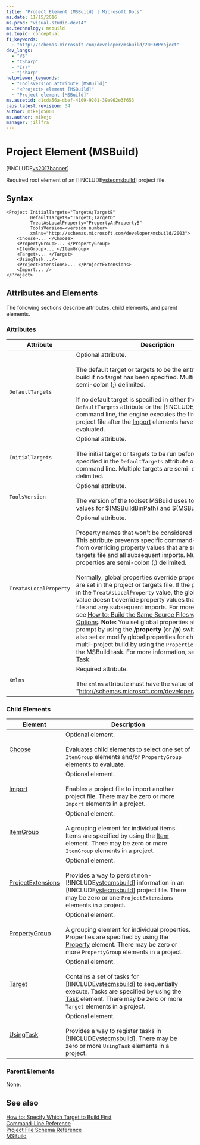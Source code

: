 ```yaml
---
title: "Project Element (MSBuild) | Microsoft Docs"
ms.date: 11/15/2016
ms.prod: "visual-studio-dev14"
ms.technology: msbuild
ms.topic: conceptual
f1_keywords: 
  - "http://schemas.microsoft.com/developer/msbuild/2003#Project"
dev_langs: 
  - "VB"
  - "CSharp"
  - "C++"
  - "jsharp"
helpviewer_keywords: 
  - "ToolsVersion attribute [MSBuild]"
  - "<Project> element [MSBuild]"
  - "Project element [MSBuild]"
ms.assetid: d1cda56a-dbef-4109-9201-39e962e3f653
caps.latest.revision: 34
author: mikejo5000
ms.author: mikejo
manager: jillfra
---
```

# Project Element (MSBuild)
[!INCLUDE[vs2017banner](../includes/vs2017banner.md)]

Required root element of an [!INCLUDE[vstecmsbuild](../includes/vstecmsbuild-md.md)] project file.  
  
## Syntax  
  
```  
<Project InitialTargets="TargetA;TargetB"  
         DefaultTargets="TargetC;TargetD"  
         TreatAsLocalProperty="PropertyA;PropertyB"  
         ToolsVersion=<version number>  
         xmlns="http://schemas.microsoft.com/developer/msbuild/2003">  
    <Choose>... </Choose>  
    <PropertyGroup>... </PropertyGroup>  
    <ItemGroup>... </ItemGroup>  
    <Target>... </Target>  
    <UsingTask.../>  
    <ProjectExtensions>... </ProjectExtensions>  
    <Import... />  
</Project>  
```  
  
## Attributes and Elements  
 The following sections describe attributes, child elements, and parent elements.  
  
### Attributes  
  
|       Attribute        |                                                                                                                                                                                                                                                                                                                                                                                                                                                                                                                                              Description                                                                                                                                                                                                                                                                                                                                                                                                                                                                                                                                               |
|------------------------|--------------------------------------------------------------------------------------------------------------------------------------------------------------------------------------------------------------------------------------------------------------------------------------------------------------------------------------------------------------------------------------------------------------------------------------------------------------------------------------------------------------------------------------------------------------------------------------------------------------------------------------------------------------------------------------------------------------------------------------------------------------------------------------------------------------------------------------------------------------------------------------------------------------------------------------------------------------------------------------------------------------------------------------------------------------------------------------------------------|
|    `DefaultTargets`    |                                                                                                                                                                                                                                                                                                 Optional attribute.<br /><br /> The default target or targets to be the entry point of the build if no target has been specified. Multiple targets are semi-colon (;) delimited.<br /><br /> If no default target is specified in either the `DefaultTargets` attribute or the [!INCLUDE[vstecmsbuild](../includes/vstecmsbuild-md.md)] command line, the engine executes the first target in the project file after the [Import](../msbuild/import-element-msbuild.md) elements have been evaluated.                                                                                                                                                                                                                                                                                                  |
|    `InitialTargets`    |                                                                                                                                                                                                                                                                                                                                                                                                                                             Optional attribute.<br /><br /> The initial target or targets to be run before the targets specified in the `DefaultTargets` attribute or on the command line. Multiple targets are semi-colon (;) delimited.                                                                                                                                                                                                                                                                                                                                                                                                                                              |
|     `ToolsVersion`     |                                                                                                                                                                                                                                                                                                                                                                                                                                                                             Optional attribute.<br /><br /> The version of the toolset MSBuild uses to determine the values for $(MSBuildBinPath) and $(MSBuildToolsPath).                                                                                                                                                                                                                                                                                                                                                                                                                                                                             |
| `TreatAsLocalProperty` | Optional attribute.<br /><br /> Property names that won't be considered to be global. This attribute prevents specific command-line properties from overriding property values that are set in a project or targets file and all subsequent imports. Multiple properties are semi-colon (;) delimited.<br /><br /> Normally, global properties override property values that are set in the project or targets file. If the property is listed in the `TreatAsLocalProperty` value, the global property value doesn't override property values that are set in that file and any subsequent imports. For more information, see [How to: Build the Same Source Files with Different Options](../msbuild/how-to-build-the-same-source-files-with-different-options.md). **Note:**  You set global properties  at a command prompt by using the **/property** (or **/p**) switch. You can also set or modify global properties for child projects in a multi-project build by using the `Properties` attribute of the MSBuild task. For more information, see [MSBuild Task](../msbuild/msbuild-task.md). |
|        `Xmlns`         |                                                                                                                                                                                                                                                                                                                                                                                                                                                                                 Required attribute.<br /><br /> The `xmlns` attribute must have the value of "<http://schemas.microsoft.com/developer/msbuild/2003>".                                                                                                                                                                                                                                                                                                                                                                                                                                                                                  |
  
### Child Elements  
  
|Element|Description|  
|-------------|-----------------|  
|[Choose](../msbuild/choose-element-msbuild.md)|Optional element.<br /><br /> Evaluates child elements to select one set of `ItemGroup` elements and/or `PropertyGroup` elements to evaluate.|  
|[Import](../msbuild/import-element-msbuild.md)|Optional element.<br /><br /> Enables a project file to import another project file. There may be zero or more `Import` elements in a project.|  
|[ItemGroup](../msbuild/itemgroup-element-msbuild.md)|Optional element.<br /><br /> A grouping element for individual items. Items are specified by using the [Item](../msbuild/item-element-msbuild.md) element. There may be zero or more `ItemGroup` elements in a project.|  
|[ProjectExtensions](../msbuild/projectextensions-element-msbuild.md)|Optional element.<br /><br /> Provides a way to persist non-[!INCLUDE[vstecmsbuild](../includes/vstecmsbuild-md.md)] information in an [!INCLUDE[vstecmsbuild](../includes/vstecmsbuild-md.md)] project file. There may be zero or one `ProjectExtensions` elements in a project.|  
|[PropertyGroup](../msbuild/propertygroup-element-msbuild.md)|Optional element.<br /><br /> A grouping element for individual properties. Properties are specified by using the [Property](../msbuild/property-element-msbuild.md) element. There may be zero or more `PropertyGroup` elements in a project.|  
|[Target](../msbuild/target-element-msbuild.md)|Optional element.<br /><br /> Contains a set of tasks for [!INCLUDE[vstecmsbuild](../includes/vstecmsbuild-md.md)] to sequentially execute. Tasks are specified by using the [Task](../msbuild/task-element-msbuild.md) element. There may be zero or more `Target` elements in a project.|  
|[UsingTask](../msbuild/usingtask-element-msbuild.md)|Optional element.<br /><br /> Provides a way to register tasks in [!INCLUDE[vstecmsbuild](../includes/vstecmsbuild-md.md)]. There may be zero or more `UsingTask` elements in a project.|  
  
### Parent Elements  
 None.  
  
## See also  
 [How to: Specify Which Target to Build First](../msbuild/how-to-specify-which-target-to-build-first.md)   
 [Command-Line Reference](../msbuild/msbuild-command-line-reference.md)   
 [Project File Schema Reference](../msbuild/msbuild-project-file-schema-reference.md)   
 [MSBuild](msbuild.md)
